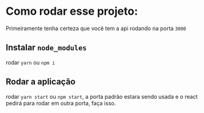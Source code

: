 # Como rodar esse projeto:

Primeiramente tenha certeza que você tem a api rodando na porta `3000`

## Instalar `node_modules`

rodar `yarn` ou `npm i`

## Rodar a aplicação

rodar `yarn start` ou `npm start`, a porta padrão estara sendo usada e o react pedirá para rodar em outra porta, faça isso.
